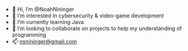 - 👋 Hi, I’m @NoahNininger
- 👀 I’m interested in cybersecurity & video-game development
- 🌱 I’m currently learning Java
- 💞️ I’m looking to collaborate on projects to help my understanding of programming
- 📫 nsnininger@gmail.com

<!---
NoahNininger/NoahNininger is a ✨ special ✨ repository because its `README.md` (this file) appears on your GitHub profile.
You can click the Preview link to take a look at your changes.
--->
